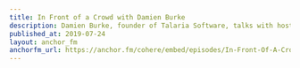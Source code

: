 ```yaml
---
title: In Front of a Crowd with Damien Burke
description: Damien Burke, founder of Talaria Software, talks with host Jennifer Tu about how to build rapport and comfort with a crowd.
published_at: 2019-07-24
layout: anchor_fm
anchorfm_url: https://anchor.fm/cohere/embed/episodes/In-Front-Of-A-Crowd-with-Damien-Burke-e4l8mv/a-aj0nrh
---
```

